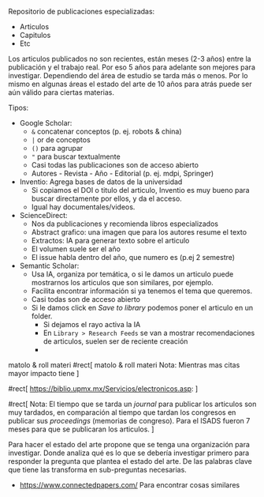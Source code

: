 Repositorio de publicaciones especializadas: 
- Articulos
- Capitulos
- Etc

Los articulos publicados no son recientes, están meses (2-3 años) entre la publicación y el trabajo real. Por eso 5 años para adelante son mejores para investigar. Dependiendo del área de estudio se tarda más o menos.
Por lo mismo en algunas áreas el estado del arte de 10 años para atrás puede ser aún válido para ciertas materias. 


Tipos:
- Google Scholar: 
  - `&` concatenar conceptos (p. ej. robots & china)
  - `|` or de conceptos
  - `()` para agrupar
  - `"` para buscar textualmente
  - Casi todas las publicaciones son de acceso abierto
  - Autores - Revista - Año - Editorial (p. ej. mdpi, Springer)
- Inventio: Agrega bases de datos de la universidad
  - Si copiamos el DOI o titulo del articulo, Inventio es muy bueno para buscar directamente por ellos, y da el acceso.
  - Igual hay documentales/videos.
- ScienceDirect: 
  - Nos da publicaciones y recomienda libros especializados
  - Abstract grafico: una imagen que para los autores resume el texto
  - Extractos: IA para generar texto sobre el articulo
  - El volumen suele ser el año
  - El issue habla dentro del año, que numero es (p.ej 2 semestre)
- Semantic Scholar: 
  - Usa IA, organiza por temática, o si le damos un articulo puede mostrarnos los articulos que son similares, por ejemplo.
  - Facilita encontrar información si ya tenemos el tema que queremos.
  - Casi todas son de acceso abierto
  - Si le damos click en _Save to library_ podemos poner el articulo en un folder. 
    - Si dejamos el rayo activa la IA
    - En `Library > Research Feeds` se van a mostrar recomendaciones de articulos, suelen ser de reciente creación
    - 
matolo & roll materi
#rect[
matolo & roll materi  Nota: Mientras mas citas mayor impacto tiene
]

#rect[
  https://biblio.upmx.mx/Servicios/electronicos.asp:
]

#rect[
  Nota: El tiempo que se tarda un _journal_ para publicar los articulos son muy tardados, en comparación al tiempo que tardan los congresos en publicar sus _proceedings_ (memorias de congreso).
  Para el ISADS fueron 7 meses para que se publicaran los articulos.
]

 Para hacer el estado del arte propone que se tenga una organización para investigar. Donde analiza qué es lo que se debería investigar primero para responder la pregunta que plantea el estado del arte. De las palabras clave que tiene las transforma en sub-preguntas necesarias.

- https://www.connectedpapers.com/ Para encontrar cosas similares

